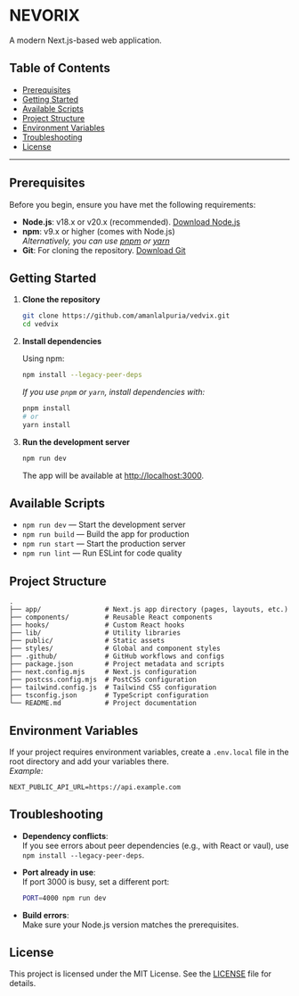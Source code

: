 # NEVORIX

A modern Next.js-based web application.

## Table of Contents

- [Prerequisites](#prerequisites)
- [Getting Started](#getting-started)
- [Available Scripts](#available-scripts)
- [Project Structure](#project-structure)
- [Environment Variables](#environment-variables)
- [Troubleshooting](#troubleshooting)
- [License](#license)

---

## Prerequisites

Before you begin, ensure you have met the following requirements:

- **Node.js**: v18.x or v20.x (recommended). [Download Node.js](https://nodejs.org/)
- **npm**: v9.x or higher (comes with Node.js)  
  _Alternatively, you can use [pnpm](https://pnpm.io/) or [yarn](https://yarnpkg.com/)_
- **Git**: For cloning the repository. [Download Git](https://git-scm.com/)

## Getting Started

1. **Clone the repository**

   ```sh
   git clone https://github.com/amanlalpuria/vedvix.git
   cd vedvix
   ```

2. **Install dependencies**

   Using npm:
   ```sh
   npm install --legacy-peer-deps
   ```

   _If you use `pnpm` or `yarn`, install dependencies with:_
   ```sh
   pnpm install
   # or
   yarn install
   ```

3. **Run the development server**

   ```sh
   npm run dev
   ```

   The app will be available at [http://localhost:3000](http://localhost:3000).

## Available Scripts

- `npm run dev` — Start the development server
- `npm run build` — Build the app for production
- `npm run start` — Start the production server
- `npm run lint` — Run ESLint for code quality

## Project Structure

```
.
├── app/                # Next.js app directory (pages, layouts, etc.)
├── components/         # Reusable React components
├── hooks/              # Custom React hooks
├── lib/                # Utility libraries
├── public/             # Static assets
├── styles/             # Global and component styles
├── .github/            # GitHub workflows and configs
├── package.json        # Project metadata and scripts
├── next.config.mjs     # Next.js configuration
├── postcss.config.mjs  # PostCSS configuration
├── tailwind.config.js  # Tailwind CSS configuration
├── tsconfig.json       # TypeScript configuration
└── README.md           # Project documentation
```

## Environment Variables

If your project requires environment variables, create a `.env.local` file in the root directory and add your variables there.  
_Example:_
```
NEXT_PUBLIC_API_URL=https://api.example.com
```

## Troubleshooting

- **Dependency conflicts**:  
  If you see errors about peer dependencies (e.g., with React or vaul), use `npm install --legacy-peer-deps`.

- **Port already in use**:  
  If port 3000 is busy, set a different port:  
  ```sh
  PORT=4000 npm run dev
  ```

- **Build errors**:  
  Make sure your Node.js version matches the prerequisites.

## License

This project is licensed under the MIT License. See the [LICENSE](LICENSE) file for details.